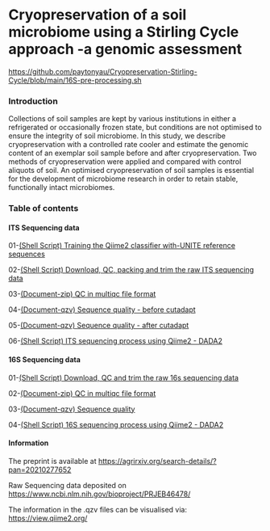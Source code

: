 # Cryopreservation of a soil microbiome using a Stirling Cycle approach -a genomic assessment
https://github.com/paytonyau/Cryopreservation-Stirling-Cycle/blob/main/16S-pre-processing.sh
### Introduction
Collections of soil samples are kept by various institutions in either a refrigerated or occasionally frozen state, but conditions are not optimised to ensure the integrity of soil microbiome. In this study, we describe cryopreservation with a controlled rate cooler and estimate the genomic content of an exemplar soil sample before and after cryopreservation. Two methods of cryopreservation were applied and compared with control aliquots of soil. An optimised cryopreservation of soil samples is essential for the development of microbiome research in order to retain stable, functionally intact microbiomes.

### Table of contents
#### ITS Sequencing data
01-[(Shell Script) Training the Qiime2 classifier with-UNITE reference sequences](https://github.com/paytonyau/Cryopreservation-Stirling-Cycle/blob/main/ITS-UNITE-Rep-Seq.sh)

02-[(Shell Script) Download, QC, packing and trim the raw ITS sequencing data](https://github.com/paytonyau/Cryopreservation-Stirling-Cycle/blob/main/ITS-pre-processing.sh)

03-[(Document-zip) QC in multiqc file format](https://github.com/paytonyau/Cryopreservation-Stirling-Cycle/blob/main/ITS-multiqc.zip)

04-[(Document-qzv) Sequence quality - before cutadapt](https://github.com/paytonyau/Cryopreservation-Stirling-Cycle/blob/main/ITS-demux.qzv)

05-[(Document-qzv) Sequence quality - after cutadapt](https://github.com/paytonyau/Cryopreservation-Stirling-Cycle/blob/main/ITS-trimmed-demux.qzv)

06-[(Shell Script) ITS sequencing process using Qiime2 - DADA2](https://github.com/paytonyau/Cryopreservation-Stirling-Cycle/blob/main/ITS-DADA2.sh)

#### 16S Sequencing data
01-[(Shell Script) Download, QC and trim the raw 16s sequencing data](https://github.com/paytonyau/Cryopreservation-Stirling-Cycle/blob/main/16S-pre-processing.sh)

02-[(Document-zip) QC in multiqc file format](https://github.com/paytonyau/Cryopreservation-Stirling-Cycle/blob/main/16s-multiqc.zip)

03-[(Document-qzv) Sequence quality](https://github.com/paytonyau/Cryopreservation-Stirling-Cycle/blob/main/16s-demux.qzv)

04-[(Shell Script) 16S sequencing process using Qiime2 - DADA2](https://github.com/paytonyau/Cryopreservation-Stirling-Cycle/blob/main/16s-DADA2.sh)


####  Information
The preprint is available at https://agrirxiv.org/search-details/?pan=20210277652

Raw Sequencing data deposited on https://www.ncbi.nlm.nih.gov/bioproject/PRJEB46478/

The information in the .qzv files can be visualised via: https://view.qiime2.org/
